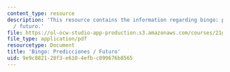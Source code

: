 ```yaml
---
content_type: resource
description: 'This resource contains the information regarding bingo: predicciones
  / futuro.'
file: https://ol-ocw-studio-app-production.s3.amazonaws.com/courses/21g-702-spanish-ii-spring-2004/9e9c882128f3e6104efbc899676b8565_MIT21G_702S04_28bingo.pdf
file_type: application/pdf
resourcetype: Document
title: 'Bingo: Predicciones / Futuro'
uid: 9e9c8821-28f3-e610-4efb-c899676b8565
---
```

